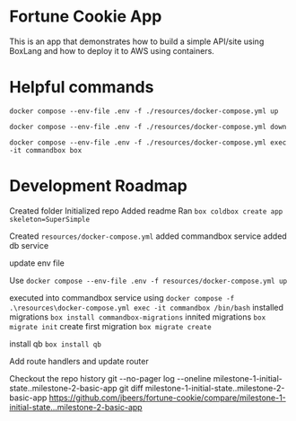 # Fortune Cookie App

This is an app that demonstrates how to build a simple API/site using BoxLang and how to deploy it to AWS using containers.

# Helpful commands

```
docker compose --env-file .env -f ./resources/docker-compose.yml up

docker compose --env-file .env -f ./resources/docker-compose.yml down

docker compose --env-file .env -f ./resources/docker-compose.yml exec -it commandbox box
```

# Development Roadmap

Created folder
Initialized repo
Added readme
Ran `box coldbox create app skeleton=SuperSimple`

Created `resources/docker-compose.yml`
added commandbox service
added db service

update env file

Use `docker compose --env-file .env -f resources/docker-compose.yml up`

executed into commandbox service using `docker compose -f .\resources\docker-compose.yml exec -it commandbox /bin/bash`
installed migrations    `box install commandbox-migrations`
innited migrations     `box migrate init`
create first migration     `box migrate create`

install qb `box install qb`

Add route handlers and update router

Checkout the repo history
git --no-pager log --oneline milestone-1-initial-state..milestone-2-basic-app
git diff milestone-1-initial-state..milestone-2-basic-app
https://github.com/jbeers/fortune-cookie/compare/milestone-1-initial-state...milestone-2-basic-app